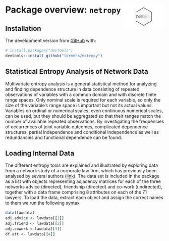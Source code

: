 
<!-- README.md is generated from README.Rmd. Please edit that file -->

# Package overview: `netropy` <img src="man/figures/hex_netropy.png" align="right" width="130px"/>

## Installation

<!-- You can install the released version of netropyfrom [CRAN](https://CRAN.R-project.org) with: -->
<!-- ``` r -->
<!-- install.packages("netropy") -->
<!-- ``` -->

The development version from [GitHub](https://github.com/) with:

``` r
# install.packages("devtools")
devtools::install_github("termehs/netropy")
```

## Statistical Entropy Analysis of Network Data

Multivariate entropy analysis is a general statistical method for
analyzing and finding dependence structure in data consisting of
repeated observations of variables with a common domain and with
discrete finite range spaces. Only nominal scale is required for each
variable, so only the size of the variable’s range space is important
but not its actual values. Variables on ordinal or numerical scales,
even continuous numerical scales, can be used, but they should be
aggregated so that their ranges match the number of available repeated
observations. By investigating the frequencies of occurrences of joint
variable outcomes, complicated dependence structures, partial
independence and conditional independence as well as redundancies and
functional dependence can be found.

## Loading Internal Data

The different entropy tools are explained and illustrated by exploring
data from a network study of a corporate law firm, which has previously
been analysed by several authors
([link](https://www.stats.ox.ac.uk/~snijders/siena/Lazega_lawyers_data.htm)).
The data set is included in the package as a list with objects
representing adjacency matrices for each of the three networks advice
(directed), friendship (directed) and co-work (undirected), together
with a data frame comprising 8 attributes on each of the 71 lawyers. To
load the data, extract each object and assign the correct names to them
we run the following syntax

``` r
data(lawdata) 
adj.advice <- lawdata[[1]]
adj.friend <- lawdata[[2]]
adj.cowork <-lawdata[[3]]
df.att <- lawdata[[4]]
```
